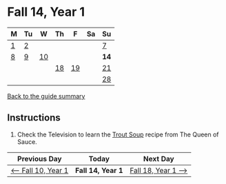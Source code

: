# Fall 14, Year 1

| M                          | Tu                        | W                         | Th                        | F                         | Sa                        | Su                        |
| -------------------------- | ------------------------- | ------------------------- | ------------------------- |-------------------------- | ------------------------- | ------------------------- |
| [1](year-1-fall-1.md)      | [2](year-1-fall-2.md)     |                           |                           |                           |                           | [7](year-1-fall-7.md)     |
| [8](year-1-fall-8.md)      | [9](year-1-fall-9.md)     | [10](year-1-fall-10.md)   |                           |                           |                           | **14**                    |
|                            |                           |                           | [18](year-1-fall-18.md)   | [19](year-1-fall-19.md)   |                           | [21](year-1-fall-14.md)   |
|                            |                           |                           |                           |                           |                           | [28](year-1-fall-28.md)   |

[Back to the guide summary](readme.md)

## Instructions

1. Check the Television to learn the [Trout Soup](https://stardewvalleywiki.com/Trout_Soup) recipe from The Queen of Sauce.

| Previous Day                                | Today                 | Next Day                                    |
| ------------------------------------------- | --------------------- | ------------------------------------------- |
| [⟵ Fall 10, Year 1](year-1-fall-10.md)     | **Fall 14, Year 1**   | [Fall 18, Year 1 ⟶](year-1-fall-18.md)     |
